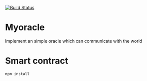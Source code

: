 [![Build Status](https://travis-ci.org/sfffaaa/myoracle.svg?branch=master)](https://travis-ci.org/sfffaaa/myoracle)

# Myoracle
Implement an simple oracle which can communicate with the world

# Smart contract
```bash
npm install
```
